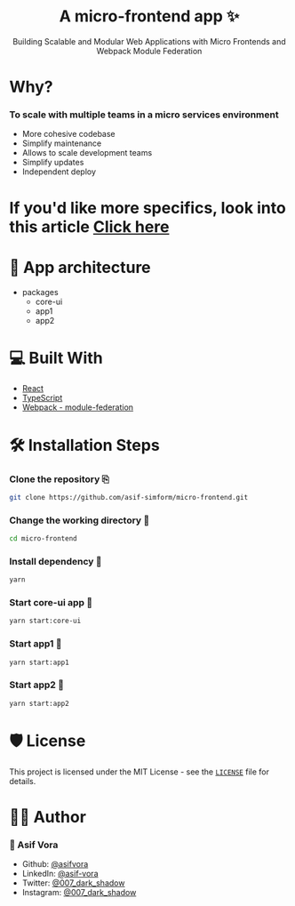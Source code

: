<h1 align="center">A micro-frontend app ✨️</h1>
<p align="center">Building Scalable and Modular Web Applications with Micro Frontends and Webpack Module Federation</p>

# Why?
### To scale with multiple teams in a micro services environment

- More cohesive codebase
- Simplify maintenance
- Allows to scale development teams
- Simplify updates
- Independent deploy

# If you'd like more specifics, look into this article <a href="https://medium.com/p/ca3c6b9b3b23/edit/ ">Click here</a>


# 📖  App architecture 

- packages
    - core-ui
    - app1
    - app2

# 💻 Built With  
- [React](https://reactjs.org/)
- [TypeScript](https://www.typescriptlang.org/)
- [Webpack - module-federation](https://webpack.js.org/concepts/module-federation/#root)

# 🛠️ Installation Steps

### Clone the repository ⎘
```bash
git clone https://github.com/asif-simform/micro-frontend.git

```

### Change the working directory 📂
```bash
cd micro-frontend
```

### Install dependency 🚚
```bash
yarn
```

### Start core-ui app :rocket:
```bash
yarn start:core-ui
```

### Start app1 :rocket:
```bash
yarn start:app1
```

### Start app2 :rocket:
```bash
yarn start:app2
```

# 🛡️ License

This project is licensed under the MIT License - see the [`LICENSE`](./LICENSE) file for details.

# 👨‍💻 Author
### 👤 Asif Vora
- Github: [@asifvora](https://github.com/asif-simform)
- LinkedIn: [@asif-vora](https://www.linkedin.com/in/asif-vora/)
- Twitter: [@007_dark_shadow](https://twitter.com/007_dark_shadow)
- Instagram: [@007_dark_shadow](https://www.instagram.com/007_dark_shadow/)